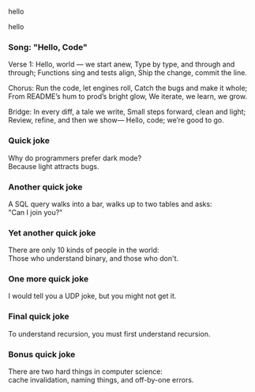 
hello

hello

### Song: "Hello, Code"

Verse 1:
Hello, world — we start anew,
Type by type, and through and through;
Functions sing and tests align,
Ship the change, commit the line.

Chorus:
Run the code, let engines roll,
Catch the bugs and make it whole;
From README’s hum to prod’s bright glow,
We iterate, we learn, we grow.

Bridge:
In every diff, a tale we write,
Small steps forward, clean and light;
Review, refine, and then we show—
Hello, code; we’re good to go.

### Quick joke

Why do programmers prefer dark mode?  
Because light attracts bugs.

### Another quick joke

A SQL query walks into a bar, walks up to two tables and asks:  
"Can I join you?"

### Yet another quick joke

There are only 10 kinds of people in the world:  
Those who understand binary, and those who don't.

### One more quick joke

I would tell you a UDP joke, but you might not get it.

### Final quick joke

To understand recursion, you must first understand recursion.

### Bonus quick joke

There are two hard things in computer science:  
cache invalidation, naming things, and off-by-one errors.


